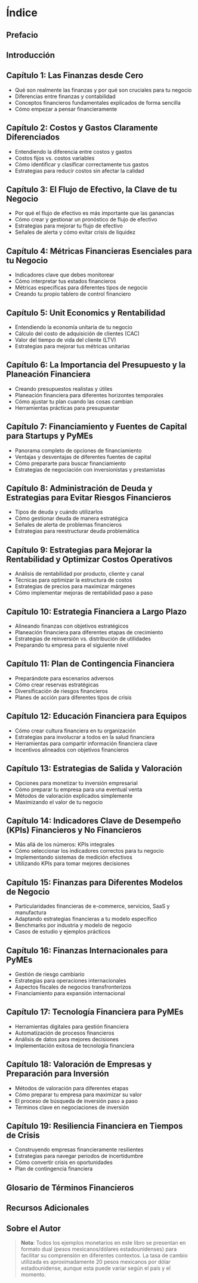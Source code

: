 # Índice

## Prefacio
## Introducción

## Capítulo 1: Las Finanzas desde Cero
- Qué son realmente las finanzas y por qué son cruciales para tu negocio
- Diferencias entre finanzas y contabilidad
- Conceptos financieros fundamentales explicados de forma sencilla
- Cómo empezar a pensar financieramente

## Capítulo 2: Costos y Gastos Claramente Diferenciados
- Entendiendo la diferencia entre costos y gastos
- Costos fijos vs. costos variables
- Cómo identificar y clasificar correctamente tus gastos
- Estrategias para reducir costos sin afectar la calidad

## Capítulo 3: El Flujo de Efectivo, la Clave de tu Negocio
- Por qué el flujo de efectivo es más importante que las ganancias
- Cómo crear y gestionar un pronóstico de flujo de efectivo
- Estrategias para mejorar tu flujo de efectivo
- Señales de alerta y cómo evitar crisis de liquidez

## Capítulo 4: Métricas Financieras Esenciales para tu Negocio
- Indicadores clave que debes monitorear
- Cómo interpretar tus estados financieros
- Métricas específicas para diferentes tipos de negocio
- Creando tu propio tablero de control financiero

## Capítulo 5: Unit Economics y Rentabilidad
- Entendiendo la economía unitaria de tu negocio
- Cálculo del costo de adquisición de clientes (CAC)
- Valor del tiempo de vida del cliente (LTV)
- Estrategias para mejorar tus métricas unitarias

## Capítulo 6: La Importancia del Presupuesto y la Planeación Financiera
- Creando presupuestos realistas y útiles
- Planeación financiera para diferentes horizontes temporales
- Cómo ajustar tu plan cuando las cosas cambian
- Herramientas prácticas para presupuestar

## Capítulo 7: Financiamiento y Fuentes de Capital para Startups y PyMEs
- Panorama completo de opciones de financiamiento
- Ventajas y desventajas de diferentes fuentes de capital
- Cómo prepararte para buscar financiamiento
- Estrategias de negociación con inversionistas y prestamistas

## Capítulo 8: Administración de Deuda y Estrategias para Evitar Riesgos Financieros
- Tipos de deuda y cuándo utilizarlos
- Cómo gestionar deuda de manera estratégica
- Señales de alerta de problemas financieros
- Estrategias para reestructurar deuda problemática

## Capítulo 9: Estrategias para Mejorar la Rentabilidad y Optimizar Costos Operativos
- Análisis de rentabilidad por producto, cliente y canal
- Técnicas para optimizar la estructura de costos
- Estrategias de precios para maximizar márgenes
- Cómo implementar mejoras de rentabilidad paso a paso

## Capítulo 10: Estrategia Financiera a Largo Plazo
- Alineando finanzas con objetivos estratégicos
- Planeación financiera para diferentes etapas de crecimiento
- Estrategias de reinversión vs. distribución de utilidades
- Preparando tu empresa para el siguiente nivel

## Capítulo 11: Plan de Contingencia Financiera
- Preparándote para escenarios adversos
- Cómo crear reservas estratégicas
- Diversificación de riesgos financieros
- Planes de acción para diferentes tipos de crisis

## Capítulo 12: Educación Financiera para Equipos
- Cómo crear cultura financiera en tu organización
- Estrategias para involucrar a todos en la salud financiera
- Herramientas para compartir información financiera clave
- Incentivos alineados con objetivos financieros

## Capítulo 13: Estrategias de Salida y Valoración
- Opciones para monetizar tu inversión empresarial
- Cómo preparar tu empresa para una eventual venta
- Métodos de valoración explicados simplemente
- Maximizando el valor de tu negocio

## Capítulo 14: Indicadores Clave de Desempeño (KPIs) Financieros y No Financieros
- Más allá de los números: KPIs integrales
- Cómo seleccionar los indicadores correctos para tu negocio
- Implementando sistemas de medición efectivos
- Utilizando KPIs para tomar mejores decisiones

## Capítulo 15: Finanzas para Diferentes Modelos de Negocio
- Particularidades financieras de e-commerce, servicios, SaaS y manufactura
- Adaptando estrategias financieras a tu modelo específico
- Benchmarks por industria y modelo de negocio
- Casos de estudio y ejemplos prácticos

## Capítulo 16: Finanzas Internacionales para PyMEs
- Gestión de riesgo cambiario
- Estrategias para operaciones internacionales
- Aspectos fiscales de negocios transfronterizos
- Financiamiento para expansión internacional

## Capítulo 17: Tecnología Financiera para PyMEs
- Herramientas digitales para gestión financiera
- Automatización de procesos financieros
- Análisis de datos para mejores decisiones
- Implementación exitosa de tecnología financiera

## Capítulo 18: Valoración de Empresas y Preparación para Inversión
- Métodos de valoración para diferentes etapas
- Cómo preparar tu empresa para maximizar su valor
- El proceso de búsqueda de inversión paso a paso
- Términos clave en negociaciones de inversión

## Capítulo 19: Resiliencia Financiera en Tiempos de Crisis
- Construyendo empresas financieramente resilientes
- Estrategias para navegar periodos de incertidumbre
- Cómo convertir crisis en oportunidades
- Plan de contingencia financiera

## Glosario de Términos Financieros
## Recursos Adicionales
## Sobre el Autor

> **Nota**: Todos los ejemplos monetarios en este libro se presentan en formato dual (pesos mexicanos/dólares estadounidenses) para facilitar su comprensión en diferentes contextos. La tasa de cambio utilizada es aproximadamente 20 pesos mexicanos por dólar estadounidense, aunque esta puede variar según el país y el momento.
